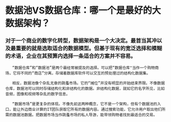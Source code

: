 # 数据池VS数据仓库：哪一个是最好的大数据架构？

### 对于一个商业的数字化转型，数据架构是一个大决定。最首当其冲以及最重要的就是选取适合的数据模型。但基于现有的宽泛选择和模糊的术语，企业在其预算内选择一条适合的方案并不容易。


       “数据仓库”和“数据池”是两个最经常被提及的选择。可以把“数据仓库"当作一个购物商场，它将不同的“商店”分离，存储着数据库软件可以交互的预处理过的结构化数据集。

       相反，数据池像个杂乱无章的跳蚤市场。它的“摊位”并没有明显的开始结束界限。不像数据仓库，数据池可以同时存储结构化和非结构化的数据。非结构化数据，就如它的名字所见，比如音频，图像和视频等杂乱的数字信息。

       “数据市场”是更复杂的体现。不像先前这两种概念，它不是一个架构，但有个数据池的入口，能让外边商业计算的IT团队获取它所有的数据内容。通过搜索功能，它允许用户取出他们所需的数据池数据。把数据市场当作跳蚤市场的私人导游，能带领购物者找到最适合的交易。

